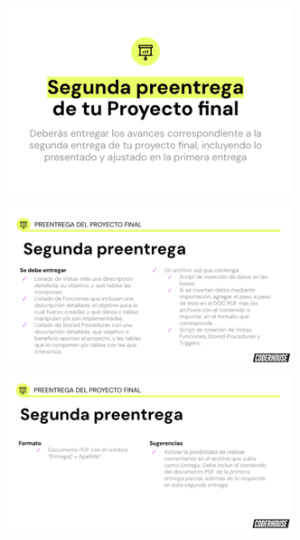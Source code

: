 

![1](https://github.com/RonnieAlvarez/MYSQL-2-PreEntrega/blob/main/images/1.png)


![2](https://github.com/RonnieAlvarez/MYSQL-2-PreEntrega/blob/main/images/2.png)


![3](https://github.com/RonnieAlvarez/MYSQL-2-PreEntrega/blob/main/images/3.png)

